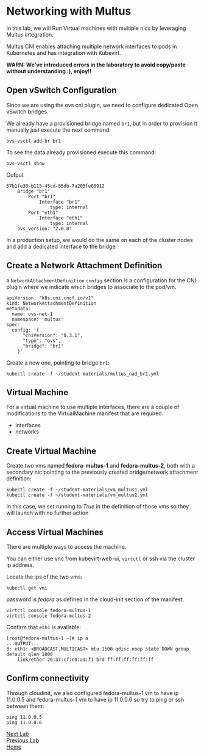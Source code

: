 # Networking with Multus

In this lab, we will Run Virtual machines with multiple nics by leveraging Multus integration.

Multus CNI enables attaching multiple network interfaces to pods in Kubernetes and has integration with Kubevirt.

**WARN: We've introduced errors in the laboratory to avoid copy/paste without understanding :), enjoy!!**

## Open vSwitch Configuration

Since we are using the ovs cni plugin, we need to configure dedicated Open vSwitch bridges.

We already have a provisioned bridge named `br1`, but in order to provision it manually just execute the next command:

```
ovs-vsctl add-br br1
```

To see the data already provisioned execute this command:

```
ovs-vsctl show
```

Output
```
57b1fe30-b115-45cd-85db-7a205fe60912
    Bridge "br1"
        Port "br1"
            Interface "br1"
                type: internal
        Port "eth1"
            Interface "eth1"
                type: internal
    ovs_version: "2.0.0"
```

In a production setup, we would do the same on each of the cluster nodes and add a dedicated interface to the bridge.

## Create a Network Attachment Definition

a `NetworkAttachmentDefinition` `config` section is a configuration for the CNI plugin where we indicate which bridges to associate to the pod/vm.

```
apiVersion: "k8s.cni.cncf.io/v1"
kind: NetworkAttachmentDefinition
metadata:
  name: ovs-net-1
  namespace: 'multus'
spec:
  config: '{
      "cniVersion": "0.3.1",
      "type": "ovs",
      "bridge": "br1"
    }'
```

Create a new one, pointing to bridge `br1`:

```
kubectl create -f ~/student-materials/multus_nad_br1.yml
```

## Virtual Machine

For a virtual machine to use multiple interfaces, there are a couple of modifications to the VirtualMachine manifest that are required.

- interfaces
- networks

## Create Virtual Machine

Create two vms named **fedora-multus-1** and **fedora-multus-2**, both with a secondary nic pointing to the previously created bridge/network attachment definition:

```
kubectl create -f ~/student-materials/vm_multus1.yml
kubectl create -f ~/student-materials/vm_multus2.yml
```

In this case, we set running to *True* in the definition of those vms so they will launch with no further action

## Access Virtual Machines

There are multiple ways to access the machine.

You can either use vnc from kubevirt-web-ui, `virtctl` or ssh via the cluster ip address.

Locate the ips of the two vms:

```
kubectl get vmi
```

password is *fedora* as defined in the cloud-init section of the manifest.

```
virtctl console fedora-multus-1
virtctl console fedora-multus-2
```

Confirm that `eth1` is available:

```
[root@fedora-multus-1 ~]# ip a
...OUTPUT...
3: eth1: <BROADCAST,MULTICAST> mtu 1500 qdisc noop state DOWN group default qlen 1000
    link/ether 20:37:cf:e0:ad:f1 brd ff:ff:ff:ff:ff:ff
```

## Confirm connectivity

Through cloudinit, we also configured fedora-multus-1 vm to have ip 11.0.0.5 and fedora-multus-1 vm to have ip 11.0.0.6 so try to ping or ssh between them:

```
ping 11.0.0.5
ping 11.0.0.6
```

[Next Lab](../lab8/lab8.md)\
[Previous Lab](../lab6/lab6.md)\
[Home](../../README.md)

